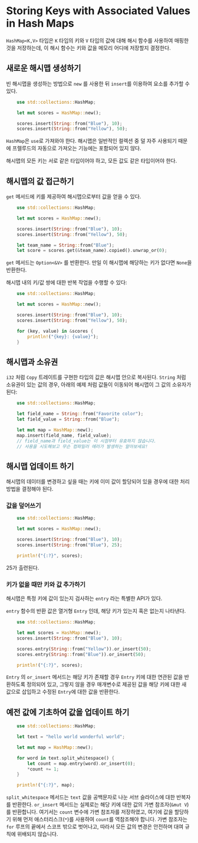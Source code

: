 # Storing Keys with Associated Values in Hash Maps

`HashMap<K,V>` 타입은 `K` 타입의 키와 `V` 타입의 값에 대해 해시 함수를 사용하여 매핑한 것을 저장하는데, 이 해시 함수는 키와 값을 메모리 어디에 저장할지 결정한다.

## 새로운 해시맵 생성하기

빈 해시맵을 생성하는 방법으로 `new` 를 사용한 뒤 `insert`를 이용하여 요소를 추가할 수 있다.

```rust
    use std::collections::HashMap;

    let mut scores = HashMap::new();

    scores.insert(String::from("Blue"), 10);
    scores.insert(String::from("Yellow"), 50);
```

`HashMap`은 `use`로 가져와야 한다. 해시맵은 일반적인 컬렉션 중 덜 자주 사용되기 때문에 프렐루드의 자동으로 가져오는 기능에는 포함되어 있지 않다.

해시맵의 모든 키는 서로 같은 타입이어야 하고, 모든 값도 같은 타입이어야 한다.

## 해시맵의 값 접근하기

`get` 메서드에 키를 제공하여 해시맵으로부터 값을 얻을 수 있다.

```rust
    use std::collections::HashMap;

    let mut scores = HashMap::new();

    scores.insert(String::from("Blue"), 10);
    scores.insert(String::from("Yellow"), 50);

    let team_name = String::from("Blue");
    let score = scores.get(&team_name).copied().unwrap_or(0);
```

`get` 메서드는 `Option<&V>` 를 반환한다. 만일 이 해시맵에 해당하는 키가 없다면 `None`을 반환한다.

해시맵 내의 키/값 쌍에 대한 반복 작업을 수행할 수 있다:

```rust
    use std::collections::HashMap;

    let mut scores = HashMap::new();

    scores.insert(String::from("Blue"), 10);
    scores.insert(String::from("Yellow"), 50);

    for (key, value) in &scores {
        println!("{key}: {value}");
    }
```

## 해시맵과 소유권

`i32` 처럼 `Copy` 트레이트를 구현한 타입의 값은 해시맵 안으로 복사된다. `String` 처럼 소유권이 있는 값의 경우, 아래의 예제 처럼 값들이 이동되어 해시맵이 그 값의 소유자가 된다:

```rust
    use std::collections::HashMap;

    let field_name = String::from("Favorite color");
    let field_value = String::from("Blue");

    let mut map = HashMap::new();
    map.insert(field_name, field_value);
    // field_name과 field_value는 이 시점부터 유효하지 않습니다.
    // 사용을 시도해보고 무슨 컴파일러 에러가 발생하는 알아보세요!
```

## 해시맵 업데이트 하기

해시맵의 데이터를 변경하고 싶을 때는 키에 이미 값이 할당되어 있을 경우에 대한 처리 방법을 결정해야 된다.

### 값을 덮어쓰기

```rust
    use std::collections::HashMap;

    let mut scores = HashMap::new();

    scores.insert(String::from("Blue"), 10);
    scores.insert(String::from("Blue"), 25);

    println!("{:?}", scores);
```

25가 출련된다.

### 키가 없을 때만 키와 값 추가하기

해시맵은 특정 키에 값이 있는지 검사하는 `entry` 라는 특별한 API가 있다.

`entry` 함수의 반환 값은 열거형 `Entry` 인데, 해당 키가 있는지 혹은 없는지 나타낸다.

```rust
    use std::collections::HashMap;

    let mut scores = HashMap::new();
    scores.insert(String::from("Blue"), 10);

    scores.entry(String::from("Yellow")).or_insert(50);
    scores.entry(String::from("Blue")).or_insert(50);

    println!("{:?}", scores);
```

`Entry` 의 `or_insert` 메서드는 해당 키가 존재할 경우 `Entry` 키에 대한 연관된 값을 반환하도록 정의되어 있고, 그렇지 않을 경우 매개변수로 제공된 값을 해당 키에 대한 새 값으로 삽입하고 수정된 `Entry`에 대한 값을 반환한다.

## 예전 값에 기초하여 값을 업데이트 하기

```rust
    use std::collections::HashMap;

    let text = "hello world wonderful world";

    let mut map = HashMap::new();

    for word in text.split_whitespace() {
        let count = map.entry(word).or_insert(0);
        *count += 1;
    }

    println!("{:?}", map);
```

`split_whitespace` 메서드는 `text` 값을 공백문자로 나눈 서브 슬라이스에 대한 반복자를 반환한다.
`or_insert` 메서드는 실제로는 해당 키에 대한 값의 가변 참조자(`&mut V`)를 반환합니다. 여기서는 `count` 변수에 가변 참조자를 저장하였고, 여기에 값을 할당하기 위해 먼저 애스터리스크(`*`)를 사용하여 `count`를 역참조해야 합니다. 가변 참조자는 `for` 루프의 끝에서 스코프 밖으로 벗어나고, 따라서 모든 값의 변경은 안전하며 대여 규칙에 위배되지 않습니다.
